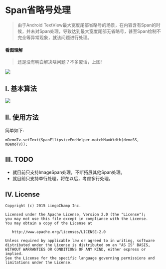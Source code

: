 # Span省略号处理

> 由于Android TextView最大宽度尾部省略号的场景，在内容含有Span的时候，并未对Span处理，导致达到最大宽度尾部无省略号，甚至Span绘制不完全等异常现象，就该问题进行处理。


#### 看图理解

> 还是没有明白解决啥问题？不多废话，上图!

![](https://raw.githubusercontent.com/Jacksgong/SpanEllipsizeEnd/master/imgs/demo.jpg)

## I. 基本算法

![](https://raw.githubusercontent.com/Jacksgong/SpanEllipsizeEnd/master/imgs/algorithm.jpg)

## II. 使用方法

简单如下:

```
mDemoTv.setText(SpanEllipsizeEndHelper.matchMaxWidth(demoSS, mDemoTv));
```

## III. TODO

- 就目前只支持ImageSpan处理，不断拓展其他Span处理。
- 就目前只支持单行处理，将在以后，考虑多行处理。

## IV. License

```
Copyright (c) 2015 LingoChamp Inc.

Licensed under the Apache License, Version 2.0 (the "License");
you may not use this file except in compliance with the License.
You may obtain a copy of the License at

   http://www.apache.org/licenses/LICENSE-2.0

Unless required by applicable law or agreed to in writing, software
distributed under the License is distributed on an "AS IS" BASIS,
WITHOUT WARRANTIES OR CONDITIONS OF ANY KIND, either express or implied.
See the License for the specific language governing permissions and
limitations under the License.
```
